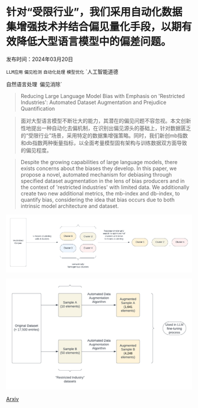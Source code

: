 # 针对“受限行业”，我们采用自动化数据集增强技术并结合偏见量化手段，以期有效降低大型语言模型中的偏差问题。

发布时间：2024年03月20日

`LLM应用` `偏见检测` `自动化处理` `模型优化` `人工智能道德

自然语言处理` `偏见消除`

> Reducing Large Language Model Bias with Emphasis on 'Restricted Industries': Automated Dataset Augmentation and Prejudice Quantification

> 面对大型语言模型不断壮大的能力，其潜在的偏见问题不容忽视。本文创新性地提出一种自动化去偏机制，在识别出偏见源头的基础上，针对数据匮乏的“受限行业”场景，采用特定的数据集增强策略。同时，我们新创mb指数和db指数两种衡量指标，以全面考量模型固有架构与训练数据双方面导致的偏见程度。

> Despite the growing capabilities of large language models, there exists concerns about the biases they develop. In this paper, we propose a novel, automated mechanism for debiasing through specified dataset augmentation in the lens of bias producers and in the context of 'restricted industries' with limited data. We additionally create two new additional metrics, the mb-index and db-index, to quantify bias, considering the idea that bias occurs due to both intrinsic model architecture and dataset.

![针对“受限行业”，我们采用自动化数据集增强技术并结合偏见量化手段，以期有效降低大型语言模型中的偏差问题。](../../../paper_images/2403.13925/figure1.png)

![针对“受限行业”，我们采用自动化数据集增强技术并结合偏见量化手段，以期有效降低大型语言模型中的偏差问题。](../../../paper_images/2403.13925/updatedfigure2.png)

[Arxiv](https://arxiv.org/abs/2403.13925)